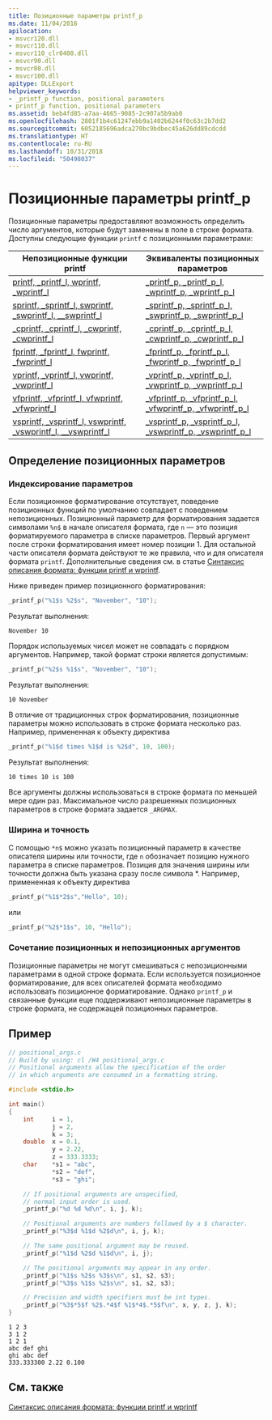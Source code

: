 ```yaml
---
title: Позиционные параметры printf_p
ms.date: 11/04/2016
apilocation:
- msvcr120.dll
- msvcr110.dll
- msvcr110_clr0400.dll
- msvcr90.dll
- msvcr80.dll
- msvcr100.dll
apitype: DLLExport
helpviewer_keywords:
- _printf_p function, positional parameters
- printf_p function, positional parameters
ms.assetid: beb4fd85-a7aa-4665-9085-2c907a5b9ab0
ms.openlocfilehash: 2801f1b4c61247ebb9a1402b6244f0c63c2b7dd2
ms.sourcegitcommit: 6052185696adca270bc9bdbec45a626dd89cdcdd
ms.translationtype: HT
ms.contentlocale: ru-RU
ms.lasthandoff: 10/31/2018
ms.locfileid: "50498037"
---
```

# <a name="printfp-positional-parameters"></a>Позиционные параметры printf_p

Позиционные параметры предоставляют возможность определить число аргументов, которые будут заменены в поле в строке формата. Доступны следующие функции `printf` с позиционными параметрами:

| Непозиционные функции printf | Эквиваленты позиционных параметров |
|---|---|
|[printf, _printf_l, wprintf, _wprintf_l](../c-runtime-library/reference/printf-printf-l-wprintf-wprintf-l.md)|[_printf_p, _printf_p_l, _wprintf_p, _wprintf_p_l](../c-runtime-library/reference/printf-p-printf-p-l-wprintf-p-wprintf-p-l.md)|
|[sprintf, _sprintf_l, swprintf, _swprintf_l, \__swprintf_l](../c-runtime-library/reference/sprintf-sprintf-l-swprintf-swprintf-l-swprintf-l.md)|[_sprintf_p, _sprintf_p_l, _swprintf_p, _swprintf_p_l](../c-runtime-library/reference/sprintf-p-sprintf-p-l-swprintf-p-swprintf-p-l.md)|
|[_cprintf, _cprintf_l, _cwprintf, _cwprintf_l](../c-runtime-library/reference/cprintf-cprintf-l-cwprintf-cwprintf-l.md)|[_cprintf_p, _cprintf_p_l, _cwprintf_p, _cwprintf_p_l](../c-runtime-library/reference/cprintf-p-cprintf-p-l-cwprintf-p-cwprintf-p-l.md)|
|[fprintf, _fprintf_l, fwprintf, _fwprintf_l](../c-runtime-library/reference/fprintf-fprintf-l-fwprintf-fwprintf-l.md)|[_fprintf_p, _fprintf_p_l, _fwprintf_p, _fwprintf_p_l](../c-runtime-library/reference/fprintf-p-fprintf-p-l-fwprintf-p-fwprintf-p-l.md)|
|[vprintf, _vprintf_l, vwprintf, _vwprintf_l](../c-runtime-library/reference/vprintf-vprintf-l-vwprintf-vwprintf-l.md)|[_vprintf_p, _vprintf_p_l, _vwprintf_p, _vwprintf_p_l](../c-runtime-library/reference/vprintf-p-vprintf-p-l-vwprintf-p-vwprintf-p-l.md)|
|[vfprintf, _vfprintf_l, vfwprintf, _vfwprintf_l](../c-runtime-library/reference/vfprintf-vfprintf-l-vfwprintf-vfwprintf-l.md)|[_vfprintf_p, _vfprintf_p_l, _vfwprintf_p, _vfwprintf_p_l](../c-runtime-library/reference/vfprintf-p-vfprintf-p-l-vfwprintf-p-vfwprintf-p-l.md)|
|[vsprintf, _vsprintf_l, vswprintf, _vswprintf_l, \__vswprintf_l](../c-runtime-library/reference/vsprintf-vsprintf-l-vswprintf-vswprintf-l-vswprintf-l.md)|[_vsprintf_p, _vsprintf_p_l, _vswprintf_p, _vswprintf_p_l](../c-runtime-library/reference/vsprintf-p-vsprintf-p-l-vswprintf-p-vswprintf-p-l.md)|

## <a name="how-to-specify-positional-parameters"></a>Определение позиционных параметров

### <a name="parameter-indexing"></a>Индексирование параметров

Если позиционное форматирование отсутствует, поведение позиционных функций по умолчанию совпадает с поведением непозиционных. Позиционный параметр для форматирования задается символами `%n$` в начале описателя формата, где `n` — это позиция форматируемого параметра в списке параметров. Первый аргумент после строки форматирования имеет номер позиции 1. Для остальной части описателя формата действуют те же правила, что и для описателя формата `printf`. Дополнительные сведения см. в статье [Синтаксис описания формата: функции printf и wprintf](../c-runtime-library/format-specification-syntax-printf-and-wprintf-functions.md).

Ниже приведен пример позиционного форматирования:

```C
_printf_p("%1$s %2$s", "November", "10");
```

Результат выполнения:

```
November 10
```

Порядок используемых чисел может не совпадать с порядком аргументов. Например, такой формат строки является допустимым:

```C
_printf_p("%2$s %1$s", "November", "10");
```

Результат выполнения:

```
10 November
```

В отличие от традиционных строк форматирования, позиционные параметры можно использовать в строке формата несколько раз. Например, примененная к объекту директива

```C
_printf_p("%1$d times %1$d is %2$d", 10, 100);
```

Результат выполнения:

```
10 times 10 is 100
```

Все аргументы должны использоваться в строке формата по меньшей мере один раз. Максимальное число разрешенных позиционных параметров в строке формата задается `_ARGMAX`.

### <a name="width-and-precision"></a>Ширина и точность

С помощью `*n$` можно указать позиционный параметр в качестве описателя ширины или точности, где `n` обозначает позицию нужного параметра в списке параметров. Позиция для значения ширины или точности должна быть указана сразу после символа \*. Например, примененная к объекту директива

```C
_printf_p("%1$*2$s","Hello", 10);
```

или

```C
_printf_p("%2$*1$s", 10, "Hello");
```

### <a name="mixing-positional-and-non-positional-arguments"></a>Сочетание позиционных и непозиционных аргументов

Позиционные параметры не могут смешиваться с непозиционными параметрами в одной строке формата. Если используется позиционное форматирование, для всех описателей формата необходимо использовать позиционное форматирование. Однако `printf_p` и связанные функции еще поддерживают непозиционные параметры в строке формата, не содержащей позиционных параметров.

## <a name="example"></a>Пример

```C
// positional_args.c
// Build by using: cl /W4 positional_args.c
// Positional arguments allow the specification of the order
// in which arguments are consumed in a formatting string.

#include <stdio.h>

int main()
{
    int     i = 1,
            j = 2,
            k = 3;
    double  x = 0.1,
            y = 2.22,
            z = 333.3333;
    char    *s1 = "abc",
            *s2 = "def",
            *s3 = "ghi";

    // If positional arguments are unspecified,
    // normal input order is used.
    _printf_p("%d %d %d\n", i, j, k);

    // Positional arguments are numbers followed by a $ character.
    _printf_p("%3$d %1$d %2$d\n", i, j, k);

    // The same positional argument may be reused.
    _printf_p("%1$d %2$d %1$d\n", i, j);

    // The positional arguments may appear in any order.
    _printf_p("%1$s %2$s %3$s\n", s1, s2, s3);
    _printf_p("%3$s %1$s %2$s\n", s1, s2, s3);

    // Precision and width specifiers must be int types.
    _printf_p("%3$*5$f %2$.*4$f %1$*4$.*5$f\n", x, y, z, j, k);
}
```

```Output
1 2 3
3 1 2
1 2 1
abc def ghi
ghi abc def
333.333300 2.22 0.100
```

## <a name="see-also"></a>См. также

[Синтаксис описания формата: функции printf и wprintf](../c-runtime-library/format-specification-syntax-printf-and-wprintf-functions.md)